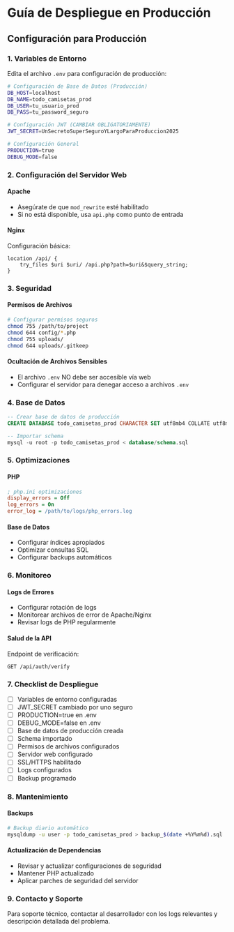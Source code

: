 # Guía de Despliegue en Producción

## Configuración para Producción

### 1. Variables de Entorno

Edita el archivo `.env` para configuración de producción:

```bash
# Configuración de Base de Datos (Producción)
DB_HOST=localhost
DB_NAME=todo_camisetas_prod
DB_USER=tu_usuario_prod
DB_PASS=tu_password_seguro

# Configuración JWT (CAMBIAR OBLIGATORIAMENTE)
JWT_SECRET=UnSecretoSuperSeguroYLargoParaProduccion2025

# Configuración General
PRODUCTION=true
DEBUG_MODE=false
```

### 2. Configuración del Servidor Web

#### Apache

- Asegúrate de que `mod_rewrite` esté habilitado
- Si no está disponible, usa `api.php` como punto de entrada

#### Nginx

Configuración básica:

```nginx
location /api/ {
    try_files $uri $uri/ /api.php?path=$uri&$query_string;
}
```

### 3. Seguridad

#### Permisos de Archivos

```bash
# Configurar permisos seguros
chmod 755 /path/to/project
chmod 644 config/*.php
chmod 755 uploads/
chmod 644 uploads/.gitkeep
```

#### Ocultación de Archivos Sensibles

- El archivo `.env` NO debe ser accesible vía web
- Configurar el servidor para denegar acceso a archivos `.env`

### 4. Base de Datos

```sql
-- Crear base de datos de producción
CREATE DATABASE todo_camisetas_prod CHARACTER SET utf8mb4 COLLATE utf8mb4_unicode_ci;

-- Importar schema
mysql -u root -p todo_camisetas_prod < database/schema.sql
```

### 5. Optimizaciones

#### PHP

```ini
; php.ini optimizaciones
display_errors = Off
log_errors = On
error_log = /path/to/logs/php_errors.log
```

#### Base de Datos

- Configurar índices apropiados
- Optimizar consultas SQL
- Configurar backups automáticos

### 6. Monitoreo

#### Logs de Errores

- Configurar rotación de logs
- Monitorear archivos de error de Apache/Nginx
- Revisar logs de PHP regularmente

#### Salud de la API

Endpoint de verificación:

```
GET /api/auth/verify
```

### 7. Checklist de Despliegue

- [ ] Variables de entorno configuradas
- [ ] JWT_SECRET cambiado por uno seguro
- [ ] PRODUCTION=true en .env
- [ ] DEBUG_MODE=false en .env
- [ ] Base de datos de producción creada
- [ ] Schema importado
- [ ] Permisos de archivos configurados
- [ ] Servidor web configurado
- [ ] SSL/HTTPS habilitado
- [ ] Logs configurados
- [ ] Backup programado

### 8. Mantenimiento

#### Backups

```bash
# Backup diario automático
mysqldump -u user -p todo_camisetas_prod > backup_$(date +%Y%m%d).sql
```

#### Actualización de Dependencias

- Revisar y actualizar configuraciones de seguridad
- Mantener PHP actualizado
- Aplicar parches de seguridad del servidor

### 9. Contacto y Soporte

Para soporte técnico, contactar al desarrollador con los logs relevantes y descripción detallada del problema.
